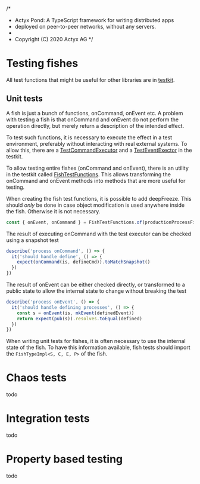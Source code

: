 /*
 * Actyx Pond: A TypeScript framework for writing distributed apps
 * deployed on peer-to-peer networks, without any servers.
 * 
 * Copyright (C) 2020 Actyx AG
 */
# Testing fishes

All test functions that might be useful for other libraries are in [testkit](../testkit).

## Unit tests

A fish is just a bunch of functions, onCommand, onEvent etc. A problem with testing a fish is that onCommand and onEvent do not
perform the operation directly, but merely return a description of the intended effect.

To test such functions, it is necessary to execute the effect in a test environment, preferably without interacting with real
external systems. To allow this, there are a [TestCommandExecutor](../testkit/testCommandExecutor.ts) and a 
[TestEventExector](../testkit/testEventExecutor.ts) in the testkit.

To allow testing entire fishes (onCommand and onEvent), there is an utility in the testkit called [FishTestFunctions](../testkit/FishTestFunctions.ts).
This allows transforming the onCommand and onEvent methods into methods that are more useful for testing.

When creating the fish test functions, it is possible to add deepFreeze. This should *only* be done in case object modification
is used anywhere inside the fish. Otherwise it is not necessary.

```typescript
const { onEvent, onCommand } = FishTestFunctions.of(productionProcessFish.type, { deepFreeze: true })
```

The result of executing onCommand with the test executor can be checked using a snapshot test

```typescript
describe('process onCommand', () => {
  it('should handle define', () => {
    expect(onCommand(is, defineCmd)).toMatchSnapshot()
  })
})
```

The result of onEvent can be either checked directly, or transformed to a public state to allow the internal state to change without breaking the test

```typescript
describe('process onEvent', () => {
  it('should handle defining processes', () => {
    const s = onEvent(is, mkEvent(definedEvent))
    return expect(pub(s)).resolves.toEqual(defined)
  })
})
```

When writing unit tests for fishes, it is often necessary to use the internal state of the fish. To have this information available,
fish tests should import the `FishTypeImpl<S, C, E, P>` of the fish.

# Chaos tests

todo

# Integration tests

todo

# Property based testing

todo
